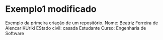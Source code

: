 # Exemplo1 modificado
Exemplo da primeira criação de um repositório.
Nome: Beatriz Ferreira de Alencar KUriki
EStado civil: casada
Estudante
Curso: Engenharia de Software 
